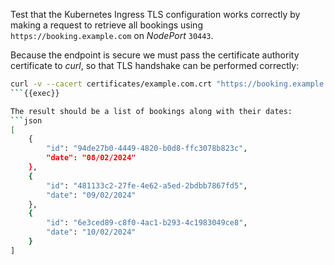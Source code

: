 Test that the Kubernetes Ingress TLS configuration works correctly by making a request
to retrieve all bookings using `https://booking.example.com` on *NodePort* `30443`.

Because the endpoint is secure we must pass the certificate authority certificate to *curl*, so that
TLS handshake can be performed correctly:

```bash
curl -v --cacert certificates/example.com.crt "https://booking.example.com:30443/bookings"
```{{exec}}

The result should be a list of bookings along with their dates:
```json
[
    {
        "id": "94de27b0-4449-4820-b0d8-ffc3078b823c",
        "date": "08/02/2024"
    },
    {
        "id": "481133c2-27fe-4e62-a5ed-2bdbb7867fd5",
        "date": "09/02/2024"
    },
    {
        "id": "6e3ced89-c8f0-4ac1-b293-4c1983049ce8",
        "date": "10/02/2024"
    }
]
```